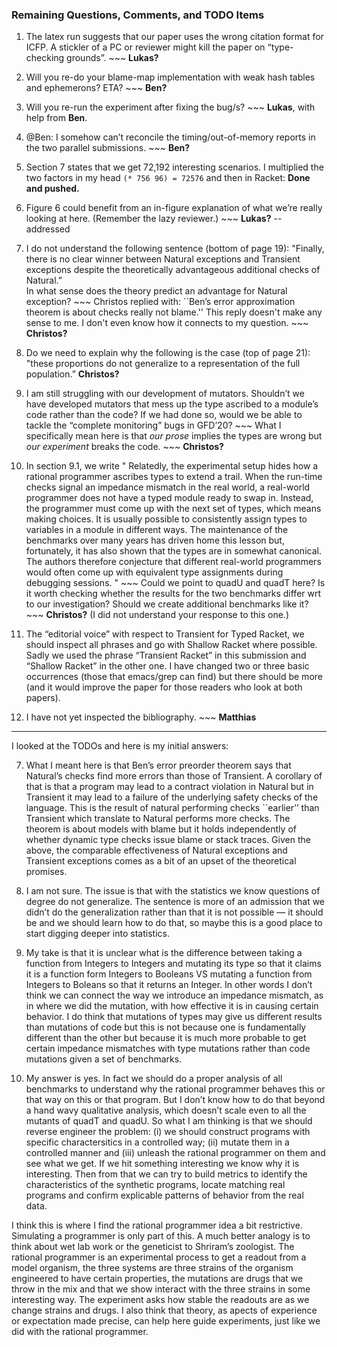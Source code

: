 
### Remaining Questions, Comments, and TODO Items

1. The latex run suggests that our paper uses the wrong citation format for
ICFP. A stickler of a PC or reviewer might kill the paper on “type-checking
grounds”. ~~~ **Lukas?**

2. Will you re-do your blame-map implementation with weak hash tables and
ephemerons? ETA? ~~~ **Ben?**

3. Will you re-run the experiment after fixing the bug/s? ~~~ **Lukas**, with
help from **Ben**.

4. @Ben: I somehow can’t reconcile the timing/out-of-memory reports in the two
parallel submissions. ~~~ **Ben?**

5. Section 7 states that we get 72,192 interesting scenarios. I multiplied the
two factors in my head `(* 756 96) = 72576` and then in Racket: **Done and pushed.**



6. Figure 6 could benefit from an in-figure explanation of what we’re really
looking at here. (Remember the lazy reviewer.) ~~~ **Lukas?** -- addressed

7. I do not understand the following sentence (bottom of page 19): "Finally, there is no clear winner between Natural exceptions and Transient
exceptions despite the theoretically advantageous additional checks of Natural.”  
In what sense does the theory predict an advantage for Natural exception? ~~~ Christos replied with: ``Ben’s error approximation theorem is about checks
really not blame.'' This reply doesn't make any sense to me. I don't even know
how it connects to my question. ~~~ **Christos?**

8. Do we need to explain why the following is the case (top of page 21): "these proportions do not generalize to a representation of the full population.” **Christos?**

9. I am still struggling with our development of mutators. Shouldn’t
we have developed mutators that mess up the type ascribed to a module’s code
rather than the code? If we had done so, would we be able to tackle the
“complete monitoring” bugs in GFD’20? ~~~ What I specifically mean here is that _our prose_ implies the types are wrong
but _our experiment_ breaks the code. ~~~ **Christos?**

10. In section 9.1, we write "
Relatedly, the experimental setup hides how a rational programmer ascribes types
to extend a trail. When the run-time checks signal an impedance mismatch in the
real world, a real-world programmer does not have a typed module ready to swap
in. Instead, the programmer must come up with the next set of types, which means
making choices. It is usually possible to consistently assign types to variables
in a module in different ways. The maintenance of the benchmarks over many years
has driven home this lesson but, fortunately, it has also shown that the types
are in somewhat canonical.  The authors therefore conjecture that different
real-world programmers would often come up with equivalent type assignments
during debugging sessions. " ~~~ Could we point to quadU and quadT here? Is it worth checking whether the results
for the two benchmarks differ wrt to our investigation? Should we create
additional benchmarks like it? ~~~ **Christos?** (I did not understand your response to this one.) 

11.  The “editorial voice” with respect to Transient for Typed Racket, we should
inspect all phrases and go with Shallow Racket where possible. Sadly we used the
phrase “Transient Racket” in this submission and “Shallow Racket” in the other
one. I have changed two or three basic occurrences (those that emacs/grep can
find) but there should be more (and it would improve the paper for those readers
who look at both papers).  


12. I have not yet inspected the bibliography. ~~~ **Matthias**

-----------------------------------------------------------------------------

I looked at the TODOs and here is my initial answers: 

7. What I meant here is that Ben’s error preorder theorem says that Natural’s checks find more errors than those of Transient. A corollary of that is that a program may lead to a contract violation in Natural but in Transient it may lead to a failure of the underlying safety checks of the language. This is the result of natural performing checks ``earlier’’ than Transient which translate to  Natural performs more checks. The theorem is about models with blame but it holds independently of whether dynamic type checks issue blame or stack traces. Given the above, the comparable effectiveness of Natural exceptions and Transient exceptions comes as a bit of an upset of the theoretical promises. 

8. I am not sure. The issue is that with the statistics we know questions of degree do not generalize. The sentence is more of an admission that we didn’t do the generalization rather than that it is not possible — it should be and we should learn how to do that, so maybe this is a good place to start digging deeper into statistics.

9. My take is that it is unclear what is the difference between taking a function from Integers to Integers and mutating its type so that it claims it is a function form Integers to Booleans VS mutating a function from Integers to Boleans so that it returns an Integer. In other words I don’t think we can connect the way we introduce an impedance mismatch, as in where we did the mutation, with how effective it is in causing certain behavior. I do think that mutations of types may give us different results than mutations of code but this is not because one is fundamentally different than the other but because it is much more probable to get certain impedance mismatches with type mutations rather than code mutations given a set of benchmarks. 


10. My answer is yes. In fact we should do a proper analysis of all benchmarks to understand why the rational programmer behaves this or that way on this or that program. But I don’t know how to do that beyond a hand wavy qualitative analysis, which doesn’t scale even to all the mutants of quadT and quadU. So what I am thinking is that we should reverse engineer the problem: (i) we should construct programs with specific charactersitics in a controlled way; (ii) mutate them in a controlled manner and (iii) unleash the rational programmer on them and see what we get. If we hit something interesting we know why it is interesting. Then from that we can try to build metrics to identify the characteristics of the synthetic programs, locate matching real programs and confirm explicable patterns of behavior from the real data. 

I think this is where I find the rational programmer idea a bit restrictive. Simulating a programmer is only part of this. A much better analogy is to think about wet lab work or the geneticist to Shriram’s zoologist. The rational programmer is an experimental process to get a readout from a model organism, the three systems are three strains of the organism engineered to have certain properties, the mutations are drugs that we throw in the mix and that we show interact with the three strains in some interesting way. The experiment asks how stable the readouts are as we change strains and drugs. I also think that theory, as apects of experience or expectation made precise, can help here guide experiments, just like we did with the rational programmer.

